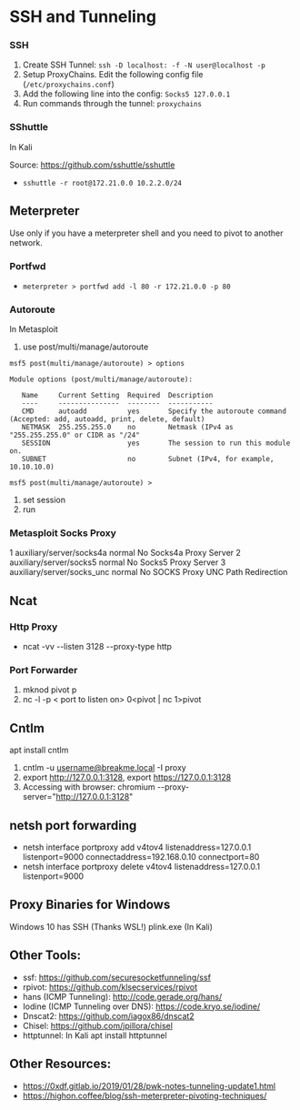 # SSH and Tunneling

### SSH

1. Create SSH Tunnel: `ssh -D localhost: -f -N user@localhost -p`
2. Setup ProxyChains. Edit the following config file (`/etc/proxychains.conf`)
3. Add the following line into the config: `Socks5 127.0.0.1`
4. Run commands through the tunnel: `proxychains`

### SShuttle

In Kali

Source: https://github.com/sshuttle/sshuttle

* `sshuttle -r root@172.21.0.0 10.2.2.0/24`

## Meterpreter

Use only if you have a meterpreter shell and you need to pivot to another network.

### Portfwd

* `meterpreter > portfwd add -l 80 -r 172.21.0.0 -p 80`

### Autoroute

In Metasploit

1. use post/multi/manage/autoroute

```
msf5 post(multi/manage/autoroute) > options

Module options (post/multi/manage/autoroute):

   Name     Current Setting  Required  Description
   ----     ---------------  --------  -----------
   CMD      autoadd          yes       Specify the autoroute command (Accepted: add, autoadd, print, delete, default)
   NETMASK  255.255.255.0    no        Netmask (IPv4 as "255.255.255.0" or CIDR as "/24"
   SESSION                   yes       The session to run this module on.
   SUBNET                    no        Subnet (IPv4, for example, 10.10.10.0)

msf5 post(multi/manage/autoroute) > 
```

1. set session
2. run

### Metasploit Socks Proxy

1 auxiliary/server/socks4a normal No Socks4a Proxy Server 2 auxiliary/server/socks5 normal No Socks5 Proxy Server 3 auxiliary/server/socks\_unc normal No SOCKS Proxy UNC Path Redirection

## Ncat

### Http Proxy

* ncat -vv --listen 3128 --proxy-type http

### Port Forwarder

1. mknod pivot p
2. nc -l -p < port to listen on> 0\<pivot | nc 1>pivot



## Cntlm

apt install cntlm

1. cntlm -u username@breakme.local -I proxy
2. export http://127.0.0.1:3128, export https://127.0.0.1:3128
3. Accessing with browser: chromium --proxy-server="http://127.0.0.1:3128"

## netsh port forwarding

* netsh interface portproxy add v4tov4 listenaddress=127.0.0.1 listenport=9000 connectaddress=192.168.0.10 connectport=80
* netsh interface portproxy delete v4tov4 listenaddress=127.0.0.1 listenport=9000

## Proxy Binaries for Windows

Windows 10 has SSH (Thanks WSL!) plink.exe (In Kali)

## Other Tools:

* ssf: https://github.com/securesocketfunneling/ssf
* rpivot: https://github.com/klsecservices/rpivot
* hans (ICMP Tunneling): http://code.gerade.org/hans/
* Iodine (ICMP Tunneling over DNS): https://code.kryo.se/iodine/
* Dnscat2: https://github.com/iagox86/dnscat2
* Chisel: https://github.com/jpillora/chisel
* httptunnel: In Kali apt install httptunnel

## Other Resources:

* https://0xdf.gitlab.io/2019/01/28/pwk-notes-tunneling-update1.html
* https://highon.coffee/blog/ssh-meterpreter-pivoting-techniques/
